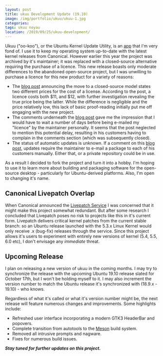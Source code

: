 ```yaml
---
layout: post
title: ukuu Development Update (19.10)
image: /img/portfolio/ukuu/ukuu-1.jpg
categories:
tags: ukuu noyau
location: /2019/09/25/ukuu-development/
---
```


Ukuu ("oo-koo"), or the Ubuntu Kernel Update Utility, is an [app](https://en.wikipedia.org/wiki/Application_software) that I'm very fond of. I use it to keep my operating system up-to-date with the latest kernel releases from Canonical. However earlier this year the project was archived by it's maintainer; it was replaced with a closed-source alternative requiring the purchase of a licence. This new release boasts only moderate differences to the abandoned open-source project, but I was unwilling to purchase a licence for this new product for a variety of reasons:

- The [blog post](https://teejeetech.in/2019/01/20/ukuu-v19-01/) announcing the move to a closed-source model states two different prices for the cost of a license. According to the post, a licence costs both $11, and $12, with further investigation revealing the true price being the latter. While the difference is negligible and the price relatively low, this lack of basic proof-reading initially put me off engaging with the new project.
- The comments underneath the [blog post](https://teejeetech.in/2019/01/20/ukuu-v19-01/#comments) gave me the impression that I would have to wait a number of days before being e-mailed my "licence" by the maintainer personally. It seems that the post neglected to mention this potential delay, resulting in his customers having to complain in the comments section (which was subsequently closed).
- The status of automatic updates is unknown. If a comment on this [blog post](https://teejeetech.in/2019/04/28/ukuu-v19-04/), updates require the maintainer to e-mail a package to each of his customers manually. Either that, or a private repository could be in use.

As a result I decided to fork the project and turn it into a hobby. I'm hoping to use it to learn more about building and packaging software for the open-source desktop - particularly for Ubuntu-derived platforms. Also, I'm open to changing it's name.

## Canonical Livepatch Overlap
When Canonical announced the [Livepatch Service](https://ubuntu.com/livepatch) I was concerned that it might make this project somewhat redundant. But after some research I concluded that Livepatch poses no risk to projects like this in it's current form. Livepatch delivers critical kernel patches from the current stable branch: so an Ubuntu release launched with the 5.3.x Linux Kernel would only receive .x (bug-fix) releases through the service. Since this project allows it's users to experiment with entirely new versions of kernel (5.4, 5.5, 6.0 etc), I don't envisage any *immediate* threat.

## Upcoming Release
I plan on releasing a new version of ukuu in the coming months. I may try to synchronize the release with the upcoming Ubuntu 19.10 release slated for October 17th, but I won't be holding myself to it. I may also increment the version number to match the Ubuntu release it's synchronized with (18.9.x - 19.10) - who knows.

Regardless of what it's called or what it's version number might be, the next release will feature numerous changes and improvements. Some highlights include:

- Refreshed user interface incorporating a modern GTK3 HeaderBar and popovers.
- Complete transition from autotools to the [Meson](https://mesonbuild.com/) build system.
- Removed all intrusive prompts and nagware.
- Fixes for numerous build issues.

***Stay tuned for further updates on this project.***
